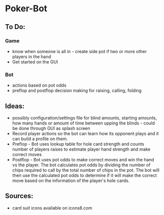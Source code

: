 # Poker-Bot

## To Do:
### Game
* know when someone is all in - create side pot if two or more other players in the hand
* Get started on the GUI

### Bot
* actions based on pot odds
* preflop and postflop decision making for raising, calling, folding

## Ideas:
* possibly configuration/settings file for blind amounts, starting amounts, how many hands or amount of time between upping the blinds - could be done through GUI as splash screen
* Record player actions so the bot can learn how its opponent plays and it can build a profile on them.
* Preflop - Bot uses lookup table for hole card strength and counts number of players raises to estimate player hand strength and make correct moves
* Postflop - Bot uses pot odds to make correct moves and win the hand vs the player. The bot calculates pot odds by dividing the number of chips required to call by the total number of chips in the pot. The bot will then use the calculated pot odds to determine if it will make the correct move based on the information of the player's hole cards.

## Sources:
* card suit icons available on icons8.com